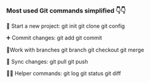 
### Most used Git commands simplified 👇👇

🌱 Start a new project:
git init
git clone
git config

➕ Commit changes:
git add
git commit

🌿Work with branches
git branch
git checkout
git merge

🔄️ Sync changes:
git pull
git push

💁‍♂️ Helper commands:
git log
git status
git diff
